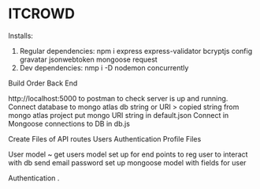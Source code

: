 # ITCROWD

Installs:

1. Regular dependencies: npm i express express-validator bcryptjs config gravatar jsonwebtoken mongoose request
2. Dev dependencies: nmp i -D nodemon concurrently

Build Order
Back End
   
  http://localhost:5000 to postman to check server is up and running.
 Connect database to mongo atlas db string or URI > copied string from mongo atlas project
   put mongo URI string in default.json
   Connect in Mongoose connections to DB in db.js

   Create Files of API routes
   Users
   Authentication
   Profile
   Files

   User model
   ~ get users model set up for end points to reg user to interact with db
   send email
   password
   set up mongoose model with fields for user

 Authentication . 
